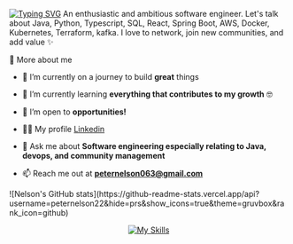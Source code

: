 <p>
  <a href="https://git.io/typing-svg"><img src="https://readme-typing-svg.demolab.com?font=Fira+Code&duration=4600&pause=2500&color=FFC43D&width=435&lines=Hi+there,%2C+I+am+Nelson+%F0%9F%91%8B" alt="Typing SVG" /></a>
An enthusiastic and ambitious software engineer. Let's talk about Java, Python, Typescript, SQL, React, Spring Boot, AWS, Docker, Kubernetes, Terraform, kafka. I love to network, join new communities, and add value ✨

<div>
  <summary>🧑 More about me</summary>

- 🔭 I’m currently on a journey to build **great** things

- 🌱 I’m currently learning **everything that contributes to my growth** 🤓

- 🤝 I’m open to **opportunities!**

- 👨‍💻 My profile [Linkedin](https://www.linkedin.com/in/nelson-tanko-76b623249/)

- 💬 Ask me about **Software engineering especially relating to Java, devops, and community management**

- 📫 Reach me out at **peternelson063@gmail.com**

</div>
  
</p>
![Nelson's GitHub stats](https://github-readme-stats.vercel.app/api?username=peternelson22&hide=prs&show_icons=true&theme=gruvbox&rank_icon=github)

<div align="center">

[![My Skills](https://skillicons.dev/icons?i=java,python,spring,react,typesceipt,mysql,mongodb,postgres,docker,aws,kafka)](https://skillicons.dev)

</div>
